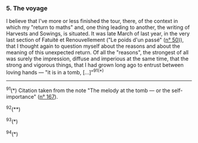 ### 5. The voyage
I believe that I've more or less finished the tour, there, of the context in which my "return to maths" and, one thing leading to another, the writing of Harvests and Sowings, is situated. It was late March of last year, in the very last section of Fatuité et Renouvellement ("Le poids d'un passé" ([n&deg; 50](../table-of-contents.md#poids-passe))), that I thought again to question myself about the reasons and about the meaning of this unexpected return. Of all the "reasons", the strongest of all was surely the impression, diffuse and imperious at the same time, that the strong and vigorous things, that I had grown long ago to entrust between loving hands &mdash; "it is in a tomb, [...]"<sup>91(&ast;)</sup>

---

<sup>91</sup>(&ast;) Citation taken from the note "The melody at the tomb &mdash; or the self-importance" ([n&deg; 167](../part-4-dance/3.md)).

<sup>92</sup>(&ast;&ast;)

<sup>93</sup>(&ast;)

<sup>94</sup>(&ast;)

